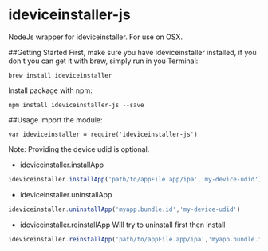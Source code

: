 # ideviceinstaller-js
NodeJs wrapper for ideviceinstaller.
For use on OSX.

##Getting Started
First, make sure you have ideviceinstaller installed, if you don't you can get it with brew, simply run in you Terminal:
```
brew install ideviceinstaller
```
Install package with npm:
```
npm install ideviceinstaller-js --save
```

##Usage
import the module:
```
var ideviceinstaller = require('ideviceinstaller-js')
```

Note: Providing the device udid is optional.

* ideviceinstaller.installApp
```javascript
ideviceinstaller.installApp('path/to/appFile.app/ipa','my-device-udid')
```

* ideviceinstaller.uninstallApp
```javascript
ideviceinstaller.uninstallApp('myapp.bundle.id','my-device-udid')
```

* ideviceinstaller.reinstallApp
Will try to uninstall first then install
```javascript
ideviceinstaller.reinstallApp('path/to/appFile.app/ipa','myapp.bundle.id','my-device-udid')
```
